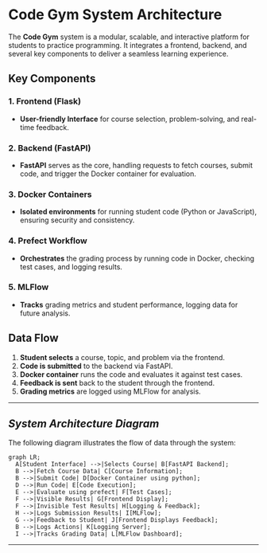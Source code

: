 # Code Gym System Architecture

The **Code Gym** system is a modular, scalable, and interactive platform for students to practice programming. It integrates a frontend, backend, and several key components to deliver a seamless learning experience.

## Key Components

### 1. **Frontend (Flask)**
- **User-friendly Interface** for course selection, problem-solving, and real-time feedback.
  
### 2. **Backend (FastAPI)**
- **FastAPI** serves as the core, handling requests to fetch courses, submit code, and trigger the Docker container for evaluation.

### 3. **Docker Containers**
- **Isolated environments** for running student code (Python or JavaScript), ensuring security and consistency.

### 4. **Prefect Workflow**
- **Orchestrates** the grading process by running code in Docker, checking test cases, and logging results.

### 5. **MLFlow**
- **Tracks** grading metrics and student performance, logging data for future analysis.

## Data Flow

1. **Student selects** a course, topic, and problem via the frontend.
2. **Code is submitted** to the backend via FastAPI.
3. **Docker container** runs the code and evaluates it against test cases.
4. **Feedback is sent** back to the student through the frontend.
5. **Grading metrics** are logged using MLFlow for analysis.

---
## *System Architecture Diagram*

The following diagram illustrates the flow of data through the system:

```mermaid
graph LR;
  A[Student Interface] -->|Selects Course| B[FastAPI Backend];
  B -->|Fetch Course Data| C[Course Information];
  B -->|Submit Code| D[Docker Container using python];
  D -->|Run Code| E[Code Execution];
  E -->|Evaluate using prefect| F[Test Cases];
  F -->|Visible Results| G[Frontend Display];
  F -->|Invisible Test Results| H[Logging & Feedback];
  H -->|Logs Submission Results| I[MLFlow];
  G -->|Feedback to Student| J[Frontend Displays Feedback];
  B -->|Logs Actions| K[Logging Server];
  I -->|Tracks Grading Data| L[MLFlow Dashboard];
```

---
